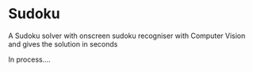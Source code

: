 # Sudoku
 A Sudoku solver with onscreen sudoku recogniser with Computer Vision and gives the solution in seconds

In process....
